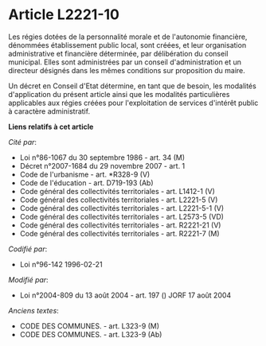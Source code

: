 # Article L2221-10

Les régies dotées de la personnalité morale et de l'autonomie financière, dénommées établissement public local, sont créées,
et leur organisation administrative et financière déterminée, par délibération du conseil municipal. Elles sont administrées
par un conseil d'administration et un directeur désignés dans les mêmes conditions sur proposition du maire.

Un décret en Conseil d'Etat détermine, en tant que de besoin, les modalités d'application du présent article ainsi que les
modalités particulières applicables aux régies créées pour l'exploitation de services d'intérêt public à caractère
administratif.

**Liens relatifs à cet article**

_Cité par_:

  - Loi n°86-1067 du 30 septembre 1986 - art. 34 (M)
  - Décret n°2007-1684 du 29 novembre 2007 - art. 1
  - Code de l'urbanisme - art. *R328-9 (V)
  - Code de l'éducation - art. D719-193 (Ab)
  - Code général des collectivités territoriales - art. L1412-1 (V)
  - Code général des collectivités territoriales - art. L2221-5 (V)
  - Code général des collectivités territoriales - art. L2221-5-1 (V)
  - Code général des collectivités territoriales - art. L2573-5 (VD)
  - Code général des collectivités territoriales - art. R2221-21 (V)
  - Code général des collectivités territoriales - art. R2221-7 (M)

_Codifié par_:

  - Loi n°96-142 1996-02-21

_Modifié par_:

  - Loi n°2004-809 du 13 août 2004 - art. 197 () JORF 17 août 2004

_Anciens textes_:

  - CODE DES COMMUNES. - art. L323-9 (M)
  - CODE DES COMMUNES. - art. L323-9 (Ab)
